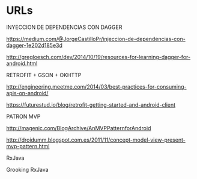 # URLs

INYECCION DE DEPENDENCIAS CON DAGGER

https://medium.com/@JorgeCastilloPr/injeccion-de-dependencias-con-dagger-1e202d185e3d

http://gregloesch.com/dev/2014/10/19/resources-for-learning-dagger-for-android.html

RETROFIT + GSON + OKHTTP 

http://engineering.meetme.com/2014/03/best-practices-for-consuming-apis-on-android/

https://futurestud.io/blog/retrofit-getting-started-and-android-client

PATRON MVP

http://magenic.com/BlogArchive/AnMVPPatternforAndroid

http://droidumm.blogspot.com.es/2011/11/concept-model-view-present-mvp-pattern.html

RxJava

Grooking RxJava
